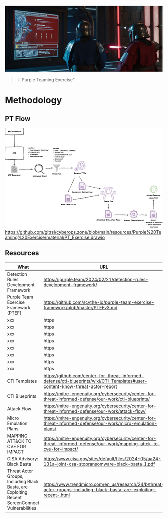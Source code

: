 
![Cyber security resources](img/purpleteaming.jpg "Cyber security resources")

> :bulb: Purple Teaming Exercise"


# Methodology

## PT Flow

![Cyber security resources](material/PT_Exercise.drawio.png "Cyber security resources")
https://github.com/gitrsi/cyberops.zone/blob/main/resources/Purple%20Teaming%20Exercise/material/PT_Exercise.drawio

## Resources

| What | URL | Description |
| ----------- | ----------- | ----------- |
| Detection Rules Development Framework | https://ipurple.team/2024/02/21/detection-rules-development-framework/ | |
| Purple Team Exercise Framework (PTEF) | https://github.com/scythe-io/purple-team-exercise-framework/blob/master/PTEFv3.md |  |
| xxx | https |  |
| xxx | https |  |
| xxx | https |  |
| xxx | https |  |
| xxx | https |  |
| xxx | https |  |
| xxx | https |  |
| xxx | https |  |
| CTI Templates | https://github.com/center-for-threat-informed-defense/cti-blueprints/wiki/CTI-Templates#user-content-know-threat-actor-report |  |
| CTI Blueprints | https://mitre-engenuity.org/cybersecurity/center-for-threat-informed-defense/our-work/cti-blueprints/ |  |
| Attack Flow | https://mitre-engenuity.org/cybersecurity/center-for-threat-informed-defense/our-work/attack-flow/ |  |
| Micro Emulation Plans | https://mitre-engenuity.org/cybersecurity/center-for-threat-informed-defense/our-work/micro-emulation-plans/ |  |
| MAPPING ATT&CK TO CVE FOR IMPACT | https://mitre-engenuity.org/cybersecurity/center-for-threat-informed-defense/our-work/mapping-attck-to-cve-for-impact/ |  |
| CISA Advisory: Black Basta | https://www.cisa.gov/sites/default/files/2024-05/aa24-131a-joint-csa-stopransomware-black-basta_1.pdf |  |
| Threat Actor Groups, Including Black Basta, are Exploiting Recent ScreenConnect Vulnerabilities | https://www.trendmicro.com/en_us/research/24/b/threat-actor-groups-including-black-basta-are-exploiting-recent-.html |  |

